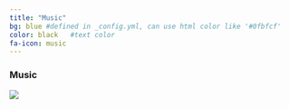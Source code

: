```yaml
---
title: "Music"
bg: blue #defined in _config.yml, can use html color like '#0fbfcf'
color: black   #text color
fa-icon: music
---
```


### Music

[<img src="http://icons.iconarchive.com/icons/uiconstock/socialmedia/512/Soundcloud-icon.png"></img>](https://soundcloud.com/awesinine)
